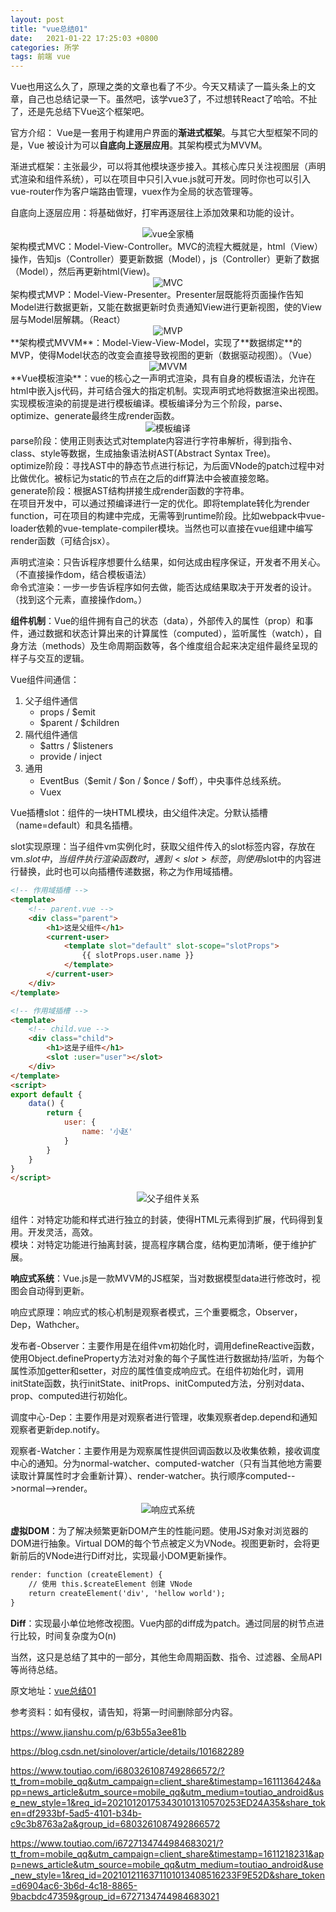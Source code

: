 ```yaml
---
layout: post
title: "vue总结01"
date:   2021-01-22 17:25:03 +0800
categories: 所学
tags: 前端 vue
---
```


Vue也用这么久了，原理之类的文章也看了不少。今天又精读了一篇头条上的文章，自己也总结记录一下。虽然吧，该学vue3了，不过想转React了哈哈。不扯了，还是先总结下Vue这个框架吧。

官方介绍： Vue是一套用于构建用户界面的**渐进式框架**。与其它大型框架不同的是，Vue 被设计为可以**自底向上逐层应用**。其架构模式为MVVM。

渐进式框架：主张最少，可以将其他模块逐步接入。其核心库只关注视图层（声明式渲染和组件系统），可以在项目中只引入vue.js就可开发。同时你也可以引入vue-router作为客户端路由管理，vuex作为全局的状态管理等。

自底向上逐层应用：将基础做好，打牢再逐层往上添加效果和功能的设计。
<div align=center>
  <img src="{{site.baseurl}}/assets/res/01210101.webp" alt="vue全家桶"/>
</div>
架构模式MVC：Model-View-Controller。MVC的流程大概就是，html（View）操作，告知js（Controller）要更新数据（Model），js（Controller）更新了数据（Model），然后再更新html(View)。<br />
<div align=center>
  <img src="{{site.baseurl}}/assets/res/01210102.jpg" alt="MVC"/>
</div>
架构模式MVP：Model-View-Presenter。Presenter层既能将页面操作告知Model进行数据更新，又能在数据更新时负责通知View进行更新视图，使的View层与Model层解耦。（React）<br />
<div align=center>
  <img src="{{site.baseurl}}/assets/res/01210103.jpg" alt="MVP"/>
</div>
**架构模式MVVM**：Model-View-View-Model，实现了**数据绑定**的MVP，使得Model状态的改变会直接导致视图的更新（数据驱动视图）。（Vue）<br />

<div align=center>
  <img src="{{site.baseurl}}/assets/res/01210104.jpg" alt="MVVM"/>
</div>
**Vue模板渲染**：vue的核心之一声明式渲染，具有自身的模板语法，允许在html中嵌入js代码，并可结合强大的指定机制。实现声明式地将数据渲染出视图。<br />
实现模板渲染的前提是进行模板编译。模板编译分为三个阶段，parse、optimize、generate最终生成render函数。

<div align=center>
  <img src="{{site.baseurl}}/assets/res/01210105.png" alt="模板编译"/>
</div>
parse阶段：使用正则表达式对template内容进行字符串解析，得到指令、class、style等数据，生成抽象语法树AST(Abstract Syntax Tree)。<br />
optimize阶段：寻找AST中的静态节点进行标记，为后面VNode的patch过程中对比做优化。被标记为static的节点在之后的diff算法中会被直接忽略。<br />
generate阶段：根据AST结构拼接生成render函数的字符串。<br />
在项目开发中，可以通过预编译进行一定的优化。即将template转化为render function，可在项目的构建中完成，无需等到runtime阶段。比如webpack中vue-loader依赖的vue-template-compiler模块。当然也可以直接在vue组建中编写render函数（可结合jsx）。

声明式渲染：只告诉程序想要什么结果，如何达成由程序保证，开发者不用关心。（不直接操作dom，结合模板语法）<br />
命令式渲染：一步一步告诉程序如何去做，能否达成结果取决于开发者的设计。（找到这个元素，直接操作dom。）<br />

**组件机制**：Vue的组件拥有自己的状态（data），外部传入的属性（prop）和事件，通过数据和状态计算出来的计算属性（computed），监听属性（watch），自身方法（methods）及生命周期函数等，各个维度组合起来决定组件最终呈现的样子与交互的逻辑。

Vue组件间通信：

1. 父子组件通信
   + props / $emit
   + $parent / $children
2. 隔代组件通信
   + $attrs / $listeners
   + provide / inject
3. 通用
   + EventBus（$emit / $on / $once / $off），中央事件总线系统。
   + Vuex

Vue插槽slot：组件的一块HTML模块，由父组件决定。分默认插槽（name=default）和具名插槽。

slot实现原理：当子组件vm实例化时，获取父组件传入的slot标签内容，存放在vm.$slot中，当组件执行渲染函数时，遇到<slot>标签，则使用$slot中的内容进行替换，此时也可以向插槽传递数据，称之为作用域插槽。

```Html
<!-- 作用域插槽 -->
<template>
    <!-- parent.vue -->
    <div class="parent">
        <h1>这是父组件</h1>
        <current-user>
            <template slot="default" slot-scope="slotProps">
                {{ slotProps.user.name }}
            </template>
        </current-user>
    </div>
</template>
```

```html
<!-- 作用域插槽 -->
<template>
    <!-- child.vue -->
    <div class="child">
        <h1>这是子组件</h1>
        <slot :user="user"></slot>
    </div>
</template>
<script>
export default {
    data() {
        return {
            user: {
                name: '小赵'
            }
        }
    }
}
</script>
```

<div align=center>
  <img src="{{site.baseurl}}/assets/res/01210106.png" alt="父子组件关系"/>
</div>



组件：对特定功能和样式进行独立的封装，使得HTML元素得到扩展，代码得到复用。开发灵活，高效。<br />
模块：对特定功能进行抽离封装，提高程序耦合度，结构更加清晰，便于维护扩展。

**响应式系统**：Vue.js是一款MVVM的JS框架，当对数据模型data进行修改时，视图会自动得到更新。

响应式原理：响应式的核心机制是观察者模式，三个重要概念，Observer，Dep，Wathcher。

发布者-Observer：主要作用是在组件vm初始化时，调用defineReactive函数，使用Object.defineProperty方法对对象的每个子属性进行数据劫持/监听，为每个属性添加getter和setter，对应的属性值变成响应式。在组件初始化时，调用initState函数，执行initState、initProps、initComputed方法，分别对data、prop、computed进行初始化。

调度中心-Dep：主要作用是对观察者进行管理，收集观察者dep.depend和通知观察者更新dep.notify。

观察者-Watcher：主要作用是为观察属性提供回调函数以及收集依赖，接收调度中心的通知。分为normal-watcher、computed-watcher（只有当其他地方需要读取计算属性时才会重新计算）、render-watcher。执行顺序computed-->normal-->render。

<div align=center>
  <img src="{{site.baseurl}}/assets/res/01210107.png" alt="响应式系统"/>
</div>

**虚拟DOM**：为了解决频繁更新DOM产生的性能问题。使用JS对象对浏览器的DOM进行抽象。Virtual DOM的每个节点被定义为VNode。视图更新时，会将更新前后的VNode进行Diff对比，实现最小DOM更新操作。

```html
render: function (createElement) {
    // 使用 this.$createElement 创建 VNode
    return createElement('div', 'hellow world');
}
```

**Diff**：实现最小单位地修改视图。Vue内部的diff成为patch。通过同层的树节点进行比较，时间复杂度为O(n)

当然，这只是总结了其中的一部分，其他生命周期函数、指令、过滤器、全局API等尚待总结。

原文地址：<a href="https://zzfd.github.io/2021/01/21/vue总结01">vue总结01</a>

参考资料：如有侵权，请告知，将第一时间删除部分内容。

https://www.jianshu.com/p/63b55a3ee81b

https://blog.csdn.net/sinolover/article/details/101682289

https://www.toutiao.com/i6803261087492866572/?tt_from=mobile_qq&utm_campaign=client_share&timestamp=1611136424&app=news_article&utm_source=mobile_qq&utm_medium=toutiao_android&use_new_style=1&req_id=202101201753430101310570253ED24A35&share_token=df2933bf-5ad5-4101-b34b-c9c3b8763a2a&group_id=6803261087492866572

https://www.toutiao.com/i6727134744984683021/?tt_from=mobile_qq&utm_campaign=client_share&timestamp=1611218231&app=news_article&utm_source=mobile_qq&utm_medium=toutiao_android&use_new_style=1&req_id=2021012116371101013408516233F9E52D&share_token=d6904ac6-3b6d-4c18-8865-9bacbdc47359&group_id=6727134744984683021